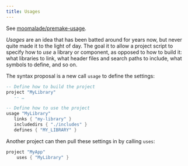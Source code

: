 ```yaml
---
title: Usages
---
```


See [moomalade/premake-usage](https://github.com/moomalade/premake-usage).

*Usages* are an idea that has been batted around for years now, but never quite made it to the light of day. The goal it to allow a project script to specify how to *use* a library or component, as opposed to how to build it: what libraries to link, what header files and search paths to include, what symbols to define, and so on.

The syntax proposal is a new call `usage` to define the settings:

```lua
-- Define how to build the project
project "MyLibrary"
   -- …

-- Define how to use the project
usage "MyLibrary"
   links { "my-library" }
   includedirs { "./includes" }
   defines { "MY_LIBRARY" }
```

Another project can then pull these settings in by calling `uses`:

```lua
project "MyApp"
    uses { "MyLibrary" }
```
